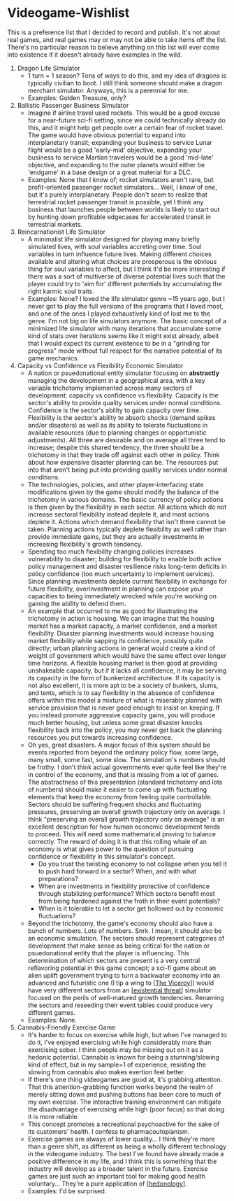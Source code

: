 # Videogame-Wishlist

This is a preference list that I decided to record and publish.  It's not about real games, and real games may or may not be able to take items off the list.  There's no particular reason to believe anything on this list will ever come into existence if it doesn't already have examples in the wild.

1.  Dragon Life Simulator
    * 1 turn = 1 season?  Tons of ways to do this, and my idea of dragons is typically civilian to boot.  I still think someone should make a dragon merchant simulator.  Anyways, this is a perennial for me.
    * Examples:  Golden Treasure, only?
2.  Ballistic Passenger Business Simulator
    * Imagine if airline travel used rockets.  This would be a good excuse for a near-future sci-fi setting, since we could technically already do this, and it might help get people over a certain fear of rocket travel.  The game would have obvious potential to expand into interplanetary transit; expanding your business to service Lunar flight would be a good 'early-mid' objective, expanding your business to service Martian travelers would be a good 'mid-late' objective, and expanding to the outer planets would either be 'endgame' in a base design or a great material for a DLC.
    * Examples:  None that I know of; rocket simulators aren't rare, but profit-oriented passenger rocket simulators...  Well, I know of one, but it's purely interplanetary.  People don't seem to realize that terrestrial rocket passenger transit is possible, yet I think any business that launches people between worlds is likely to start out by hunting down profitable edgecases for accelerated transit in terrestrial markets.
3.  Reincarnationist Life Simulator
    * A minimalist life simulator designed for playing many briefly simulated lives, with soul variables accreting over time.  Soul variables in turn influence future lives.  Making different choices available and altering what choices are prosperous is the obvious thing for soul variables to affect, but I think it'd be more interesting if there was a sort of multiverse of diverse potential lives such that the player could try to 'aim for' different potentials by accumulating the right karmic soul traits.
    * Examples:  None?  I loved the life simulator genre ~15 years ago, but I never got to play the full versions of the programs that I loved most, and one of the ones I played exhaustively kind of lost me to the genre.  I'm not big on life simulators anymore.  The basic concept of a minimized life simulator with many iterations that accumulate some kind of stats over iterations seems like it might exist already, albeit that I would expect its current existence to be in a "grinding for progress" mode without full respect for the narrative potential of its game mechanics.
4.  Capacity vs Confidence vs Flexibility Economic Simulator
    * A nation or psuedonational entity simulator focusing on **abstractly** managing the development in a geographical area, with a key variable trichotomy implemented across many sectors of development: capacity vs confidence vs flexibility.  Capacity is the sector's ability to provide quality services under normal conditions.  Confidence is the sector's ability to gain capacity over time.  Flexibility is the sector's ability to absorb shocks (demand spikes and/or disasters) as well as its ability to tolerate fluctuations in available resources (due to planning changes or opportunistic adjustments).  All three are desirable and on average all three tend to increase; despite this shared tendency, the three should be a trichotomy in that they trade off against each other in policy.  Think about how expensive disaster planning can be.  The resources put into that aren't being put into providing quality services under normal conditions.
    * The technologies, policies, and other player-interfacing state modifications given by the game should modify the balance of the trichotomy in various domains.  The basic currency of policy actions is then given by the flexibility in each sector.  All actions which do not increase sectoral flexibility instead deplete it, and most actions deplete it.  Actions which demand flexibility that isn't there cannot be taken.  Planning actions typically deplete flexibility as well rather than provide immediate gains, but they are actually investments in increasing flexibility's growth tendency.
    * Spending too much flexibility changing policies increases vulnerability to disaster; building for flexibility to enable both active policy management and disaster resilience risks long-term deficits in policy confidence (too much uncertainty to implement services).  Since planning investments deplete current flexibility in exchange for future flexibility, overinvestment in planning can expose your capacities to being immediately wrecked while you're working on gaining the ability to defend them.
    * An example that occurred to me as good for illustrating the trichotomy in action is housing.  We can imagine that the housing market has a market capacity, a market confidence, and a market flexibility.  Disaster planning investments would increase housing market flexibility while sapping its confidence, possibly quite directly; urban planning actions in general would create a kind of weight of government which would have the same effect over longer time horizons.  A flexible housing market is then good at providing unshakeable capacity, but if it lacks all confidence, it may be serving its capacity in the form of bunkerized architecture.  If its capacity is not also excellent, it is more apt to be a society of bunkers, slums, and tents, which is to say flexibility in the absence of confidence offers within this model a mixture of what is miserably planned with service provision that is never good enough to insist on keeping.  If you instead promote aggressive capacity gains, you will produce much better housing, but unless some great disaster knocks flexibility back into the policy, you may never get back the planning resources you put towards increasing confidence.
    * Oh yes, great disasters.  A major focus of this system should be events reported from beyond the ordinary policy flow, some large, many small, some fast, some slow.  The simulation's numbers should be frothy.  I don't think actual governments ever quite feel like they're in control of the economy, and that is missing from a lot of games.  The abstractness of this presentation (standard trichotomy and lots of numbers) should make it easier to come up with fluctuating elements that keep the economy from feeling quite controllable.  Sectors should be suffering frequent shocks and fluctuating pressures, preserving an overall growth trajectory only on average.  I think "preserving an overall growth trajectory only on average" is an excellent description for how human economic development tends to proceed.  This will need some mathematical proving to balance correctly.  The reward of doing it is that this rolling whale of an economy is what gives power to the question of pursuing confidence or flexibility in this simulator's concept.
      * Do you trust the twisting economy to not collapse when you tell it to push hard forward in a sector?  When, and with what preparations?
      * When are investments in flexibility protective of confidence through stabilizing performance?  Which sectors benefit most from being hardened against the froth in their event potentials?
      * When is it tolerable to let a sector get hollowed out by economic fluctuations?
    * Beyond the trichotomy, the game's economy should also have a bunch of numbers.  Lots of numbers.  Snrk.  I mean, it should also be an economic simulation.  The sectors should represent categories of development that make sense as being critical for the nation or psuedonational entity that the player is influencing.  This determination of which sectors are present is a very central reflavoring potential in this game concept; a sci-fi game about an alien uplift government trying to turn a backwater economy into an advanced and futuristic one (I tip a wing to [[The Viceroy]]) would have very different sectors from an [[existential threat]] simulator focused on the perils of well-matured growth tendencies.  Renaming the sectors and reseeding their event tables could produce very different games.
    * Examples:  None.
5.  Cannabis-Friendly Exercise Game
    * It's harder to focus on exercise while high, but when I've managed to do it, I've enjoyed exercising while high considerably more than exercising sober.  I think people may be missing out on it as a hedonic potential.  Cannabis is known for being a stunning/slowing kind of effect, but in my sample=1 of experience, resisting the slowing from cannabis also makes exertion feel better.
    * If there's one thing videogames are good at, it's grabbing attention.  That this attention-grabbing function works beyond the realm of merely sitting down and pushing buttons has been core to much of my own exercise.  The interactive training environment can mitigate the disadvantage of exercising while high (poor focus) so that doing it is more reliable.
    * This concept promotes a recreational psychoactive for the sake of its customers' health.  I confess to pharmacoutopianism.
    * Exercise games are always of lower quality...  I think they're more than a genre shift, as different as being a wholly different technology in the videogame industry.  The best I've found have already made a positive difference in my life, and I think this is something that the industry will develop as a broader talent in the future.  Exercise games are just such an important tool for making good health voluntary...  They're a pure application of [[hedonology]].
    * Examples:  I'd be surprised.

[//begin]: # "Autogenerated link references for markdown compatibility"
[The Viceroy]: The-Viceroy.md "The-Viceroy"
[existential threat]: existential-threat.md "Existential Threat"
[hedonology]: hedonology.md "Hedonology"
[//end]: # "Autogenerated link references"